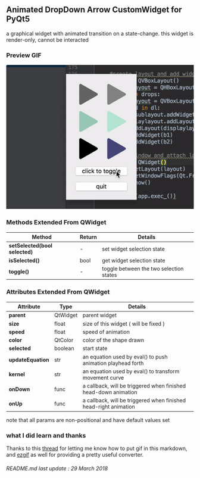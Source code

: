 ## Animated DropDown Arrow CustomWidget for PyQt5
a graphical widget with animated transition on a state-change. this widget is render-only, cannot be interacted

### Preview GIF
![Alt Text](https://github.com/maxoja/pyqt-animated-drop-down-arrow/blob/master/md-resource/example.gif)

### Methods Extended From QWidget
| Method                       | Return | Details   |
|------------------------------|--------|-----------|
**setSelected(bool selected)** | -      | set widget selection state
**isSelected()**               | bool   | get widget selection state
**toggle()**                   | -      | toggle between the two selection states

### Attributes Extended From QWidget
| Attribute       | Type    | Details |
------------------|---------|---------|
**parent**        |QtWidget |parent widget
**size**          |float    |size of this widget ( will be fixed )
**speed**         |float    |speed of animation
**color**         |QtColor  |color of the shape drawn
**selected**      |boolean  |start state 
**updateEquation**|str|an equation used by eval() to push animation playhead forth
**kernel**        |str      |an equation used by eval() to transform movement curve
**onDown**        |func     |a callback, will be triggered when finished head-down animation
**onUp**          |func     |a callback, will be triggered when finished head-right animation

note that all params are non-positional and have default values set

### what I did learn and thanks
Thanks to this [thread](https://stackoverflow.com/questions/34341808/is-there-a-way-to-add-a-gif-to-a-markdown-file) 
for letting me know how to put gif in this markdown, and 
[ezgif](https://ezgif.com/video-to-gif) as well for providing a pretty useful converter.

###### README.md last update : 29 March 2018
